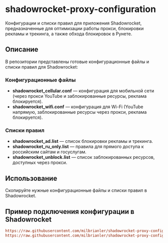 # shadowrocket-proxy-configuration

Конфигурации и списки правил для приложения Shadowrocket, предназначенные для оптимизации работы прокси, блокировки рекламы и трекинга, а также обхода блокировок в Рунете.

## Описание

В репозитории представлены готовые конфигурационные файлы и списки правил для Shadowrocket:

### Конфигурационные файлы
- **shadowrocket_cellular.conf** — конфигурация для мобильной сети (через прокси YouTube и заблокированные ресурсы, реклама блокируется).
- **shadowrocket_wifi.conf** — конфигурация для Wi-Fi (YouTube напрямую, заблокированные ресурсы через прокси, реклама блокируется).

### Списки правил
- **shadowrocket_ad.list** — список блокировки рекламы и трекинга.
- **shadowrocket_ru_only.list** — правила для прямого доступа к российским сайтам и госуслугам.
- **shadowrocket_unblock.list** — список заблокированных ресурсов, доступных через прокси.

## Использование

Скопируйте нужные конфигурационные файлы и списки правил в Shadowrocket.


## Пример подключения конфигурации в Shadowrocket

```ini
https://raw.githubusercontent.com/milbrianler/shadowrocket-proxy-configuration/main/shadowrocket_wifi.conf
https://raw.githubusercontent.com/milbrianler/shadowrocket-proxy-configuration/main/shadowrocket_cellular.conf
```